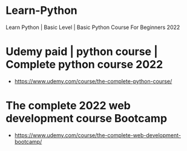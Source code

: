 # Learn-Python
Learn Python | Basic Level | Basic Python Course For Beginners 2022
# Udemy paid | python course | Complete python course 2022
- https://www.udemy.com/course/the-complete-python-course/
# The complete 2022 web development course Bootcamp
- https://www.udemy.com/course/the-complete-web-development-bootcamp/
